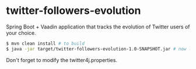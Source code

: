 # twitter-followers-evolution

Spring Boot + Vaadin application that tracks the evolution of Twitter users of your choice.

```sh
$ mvn clean install # to build
$ java -jar target/twitter-followers-evolution-1.0-SNAPSHOT.jar # now listening on port 8080
```

Don't forget to modify the twitter4j.properties.
